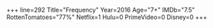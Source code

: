 +++
line=292
Title="Frequency"
Year=2016
Age="7+"
IMDb="7.5"
RottenTomatoes="77%"
Netflix=1
Hulu=0
PrimeVideo=0
Disney=0
+++

